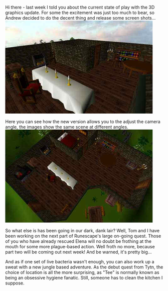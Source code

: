 Hi there - last week I told you about the current state of play with the 3D graphics update. For some the excitement was just too much to bear, so Andrew decided to do the decent thing and release some screen shots...
<a class="rsc-image rsc-image-thumb" href="/images/RS2 beta cam1.jpg"><img src="/images/RS2 beta cam1.jpg"></a>

Here you can see how the new version allows you to the adjust the camera angle, the images show the same scene at different angles.
<a class="rsc-image rsc-image-thumb" href="/images/RS2 beta cam2.jpg"><img src="/images/RS2 beta cam2.jpg"></a>

So what else is has been going in our dark, dank lair? Well, Tom and I have been working on the next part of Runescape's large on-going quest. Those of you who have already rescued Elena will no doubt be frothing at the mouth for some more plague-based action. Well froth no more, because part two will be coming out next week! And be warned, it's pretty big...

And as if one set of live bacteria wasn't enough, you can also work up a sweat with a new jungle based adventure. As the debut quest from Tytn, the choice of location is all the more surprising, as "Tee" is normally known as being an obsessive hygiene fanatic. Still, someone has to clean the kitchen I suppose.

